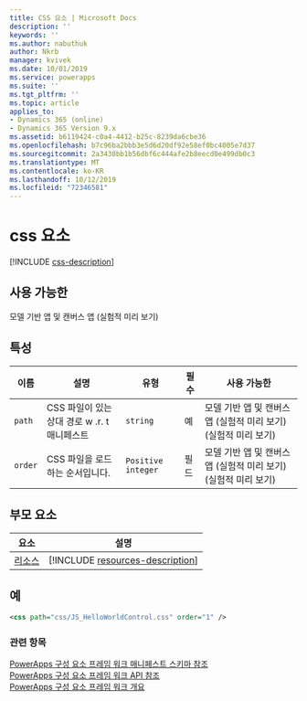 ```yaml
---
title: CSS 요소 | Microsoft Docs
description: ''
keywords: ''
ms.author: nabuthuk
author: Nkrb
manager: kvivek
ms.date: 10/01/2019
ms.service: powerapps
ms.suite: ''
ms.tgt_pltfrm: ''
ms.topic: article
applies_to:
- Dynamics 365 (online)
- Dynamics 365 Version 9.x
ms.assetid: b6119424-c0a4-4412-b25c-8239da6cbe36
ms.openlocfilehash: b7c96ba2bbb3e5d6d20df92e58ef0bc4005e7d37
ms.sourcegitcommit: 2a3430bb1b56dbf6c444afe2b8eecd0e499db0c3
ms.translationtype: MT
ms.contentlocale: ko-KR
ms.lasthandoff: 10/12/2019
ms.locfileid: "72346581"
---
```

# <a name="css-element"></a>css 요소

[!INCLUDE [css-description](includes/css-description.md)]

## <a name="available-for"></a>사용 가능한

모델 기반 앱 및 캔버스 앱 (실험적 미리 보기)

## <a name="attributes"></a>특성

|이름|설명|유형|필수|사용 가능한|
|--|--|--|--|-----|
|`path`|CSS 파일이 있는 상대 경로 w .r. t 매니페스트|`string`|예|모델 기반 앱 및 캔버스 앱 (실험적 미리 보기) (실험적 미리 보기)|
|`order`|CSS 파일을 로드 하는 순서입니다.|`Positive integer`|필드|모델 기반 앱 및 캔버스 앱 (실험적 미리 보기) (실험적 미리 보기)|

## <a name="parent-elements"></a>부모 요소

|요소|설명|
|--|--|
|[리소스](resources.md)|[!INCLUDE [resources-description](includes/resources-description.md)]|

## <a name="example"></a>예

```xml
<css path="css/JS_HelloWorldControl.css" order="1" />
```

### <a name="related-topics"></a>관련 항목

[PowerApps 구성 요소 프레임 워크 매니페스트 스키마 참조](index.md)<br/>
[PowerApps 구성 요소 프레임 워크 API 참조](../reference/index.md)<br/>
[PowerApps 구성 요소 프레임 워크 개요](../overview.md)
